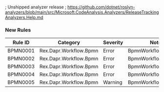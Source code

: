 ﻿; Unshipped analyzer release
; https://github.com/dotnet/roslyn-analyzers/blob/main/src/Microsoft.CodeAnalysis.Analyzers/ReleaseTrackingAnalyzers.Help.md

### New Rules

Rule ID | Category | Severity | Notes
--------|----------|----------|-------
BPMN0001 | Rex.Dapr.Workflow.Bpmn | Error | BpmnWorkflowGenerator
BPMN0002 | Rex.Dapr.Workflow.Bpmn | Error | BpmnWorkflowGenerator
BPMN0003 | Rex.Dapr.Workflow.Bpmn | Error | BpmnWorkflowGenerator
BPMN0004 | Rex.Dapr.Workflow.Bpmn | Error | BpmnWorkflowGenerator
BPMN0005 | Rex.Dapr.Workflow.Bpmn | Warning | BpmnWorkflowGenerator